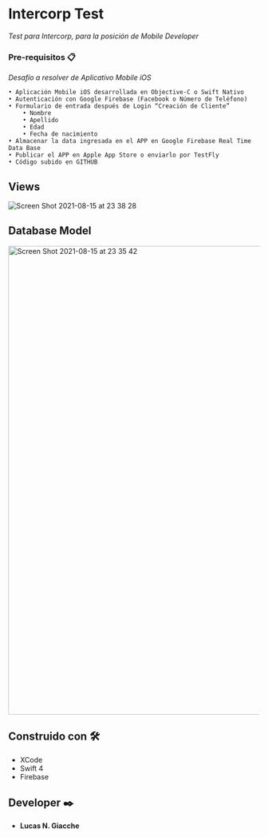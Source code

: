 # Intercorp Test

_Test para Intercorp, para la posición de Mobile Developer_

### Pre-requisitos 📋

_Desafío a resolver de Aplicativo Mobile iOS_

```
• Aplicación Mobile iOS desarrollada en Objective-C o Swift Nativo 
• Autenticación con Google Firebase (Facebook o Número de Teléfono) 
• Formulario de entrada después de Login “Creación de Cliente” 
    • Nombre 
    • Apellido 
    • Edad 
    • Fecha de nacimiento 
• Almacenar la data ingresada en el APP en Google Firebase Real Time Data Base 
• Publicar el APP en Apple App Store o enviarlo por TestFly 
• Código subido en GITHUB
```

## Views
![Screen Shot 2021-08-15 at 23 38 28](https://user-images.githubusercontent.com/19290184/129506604-61684369-1eb4-41f0-93f7-e8080929fe27.png)

## Database Model
<img width="939" alt="Screen Shot 2021-08-15 at 23 35 42" src="https://user-images.githubusercontent.com/19290184/129506609-019b6db8-6800-4d4d-acc5-c99463c195b4.png">

## Construido con 🛠️

* XCode
* Swift 4
* Firebase

## Developer ✒️

* **Lucas N. Giacche**



